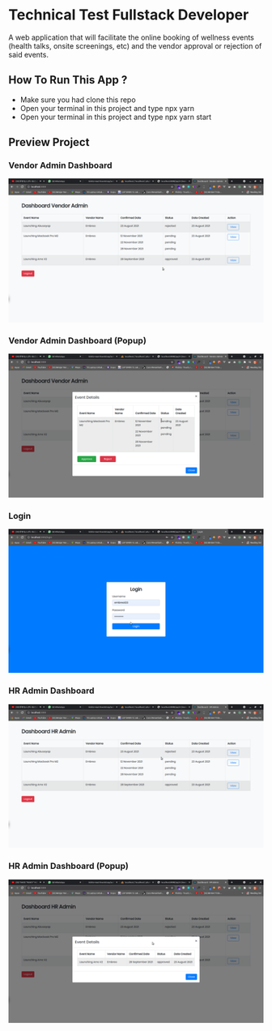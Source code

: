 # Technical Test Fullstack Developer
A web application that will
facilitate the online booking of wellness events (health talks, onsite screenings,
etc) and the vendor approval or rejection of said events.

## How To Run This App ?
- Make sure you had clone this repo
- Open your terminal in this project and type npx yarn 
- Open your terminal in this project and type npx yarn start

## Preview Project

### Vendor Admin Dashboard
![alt text](https://github.com/mathiuskormasela12/front-test-embreo/blob/release/screenshoot/Dashboard_Vendor.png?raw=true)

### Vendor Admin Dashboard (Popup)
![alt text](https://github.com/mathiuskormasela12/front-test-embreo/blob/release/screenshoot/Dashboard_Vendor_Modal.png?raw=true)

### Login
![alt text](https://github.com/mathiuskormasela12/front-test-embreo/blob/release/screenshoot/login.png?raw=true)

### HR Admin Dashboard
![alt text](https://github.com/mathiuskormasela12/front-test-embreo/blob/release/screenshoot/Dashboard_HR.png?raw=true)

### HR Admin Dashboard (Popup)
![alt text](https://github.com/mathiuskormasela12/front-test-embreo/blob/release/screenshoot/Dashboard_HR_Modal.png?raw=true)
